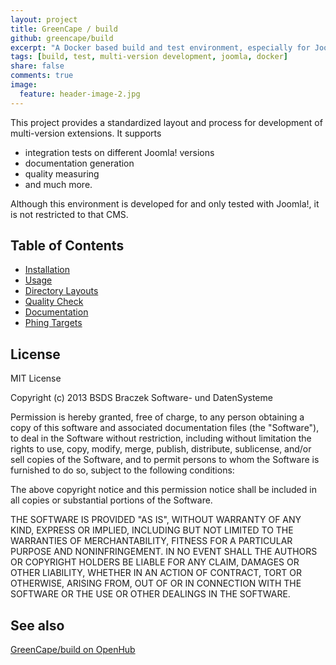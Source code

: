 ```yaml
---
layout: project
title: GreenCape / build
github: greencape/build
excerpt: "A Docker based build and test environment, especially for Joomla!."
tags: [build, test, multi-version development, joomla, docker]
share: false
comments: true
image:
  feature: header-image-2.jpg
---
```


This project provides a standardized layout and process for development of multi-version
extensions. It supports

  - integration tests on different Joomla! versions
  - documentation generation
  - quality measuring
  - and much more.

Although this environment is developed for and only tested with Joomla!, it is not restricted
to that CMS.

## Table of Contents

  - [Installation](/build/installation/)
  - [Usage](/build/usage/)
  - [Directory Layouts](/build/directories/)
  - [Quality Check](/build/quality/)
  - [Documentation](/build/documentation/)
  - [Phing Targets](build/phing-targets/)

  
## License

MIT License

Copyright (c) 2013 BSDS Braczek Software- und DatenSysteme

Permission is hereby granted, free of charge, to any person obtaining a copy of this software and associated documentation files (the "Software"), to deal in the Software without restriction, including without limitation the rights to use, copy, modify, merge, publish, distribute, sublicense, and/or sell copies of the Software, and to permit persons to whom the Software is furnished to do so, subject to the following conditions:

The above copyright notice and this permission notice shall be included in all copies or substantial portions of the Software.

THE SOFTWARE IS PROVIDED "AS IS", WITHOUT WARRANTY OF ANY KIND, EXPRESS OR IMPLIED, INCLUDING BUT NOT LIMITED TO THE WARRANTIES OF MERCHANTABILITY, FITNESS FOR A PARTICULAR PURPOSE AND NONINFRINGEMENT. IN NO EVENT SHALL THE AUTHORS OR COPYRIGHT HOLDERS BE LIABLE FOR ANY CLAIM, DAMAGES OR OTHER LIABILITY, WHETHER IN AN ACTION OF CONTRACT, TORT OR OTHERWISE, ARISING FROM, OUT OF OR IN CONNECTION WITH THE SOFTWARE OR THE USE OR OTHER DEALINGS IN THE SOFTWARE.

## See also

[GreenCape/build on OpenHub](https://www.openhub.net/p/build)
